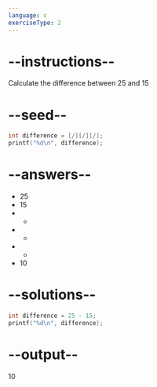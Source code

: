 ```yaml
---
language: c
exerciseType: 2
---
```


# --instructions--

Calculate the difference between 25 and 15

# --seed--

```c
int difference = [/][/][/];
printf("%d\n", difference);
```

# --answers--

- 25
- 15
-  - 
-  + 
-  * 
- 10

# --solutions--

```c
int difference = 25 - 15;
printf("%d\n", difference);
```

# --output--

10

